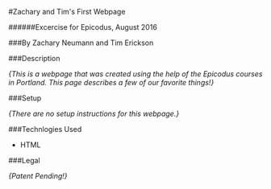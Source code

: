 #Zachary and Tim's First Webpage

######Excercise for Epicodus, August 2016

###By Zachary Neumann and Tim Erickson

###Description

_{This is a webpage that was created using the help of the Epicodus courses in Portland. This page describes a few of our favorite things!}_

###Setup

_{There are no setup instructions for this webpage.}_

###Technlogies Used

* HTML

###Legal

_{Patent Pending!}_
